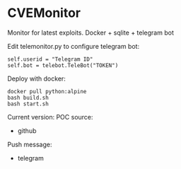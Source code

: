 # CVEMonitor
Monitor for latest exploits. Docker + sqlite + telegram bot

Edit telemonitor.py to configure telegram bot:
```
self.userid = "Telegram ID"
self.bot = telebot.TeleBot("TOKEN")
```

Deploy with docker:
```
docker pull python:alpine
bash build.sh
bash start.sh
```

Current version:
POC source:
+ github

Push message:
+ telegram

